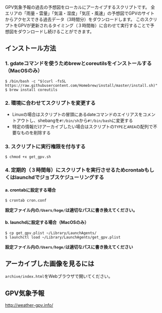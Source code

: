 GPV気象予報の過去の予想図をローカルにアーカイブするスクリプトです。
全エリアの「雨量・雲量」「気温・湿度」「気圧・風速」の予想図でGPVのサイトからアクセスできる過去データ（3時間分）をダウンロードします。
このスクリプトをGPVが更新されるタイミング（３時間毎）に合わせて実行することで予想図をダウンロードし続けることができます。

## インストール方法
### 1. gdateコマンドを使うためbrewとcoreutilsをインストールする（MacOSのみ）
```
$ /bin/bash -c "$(curl -fsSL https://raw.githubusercontent.com/Homebrew/install/master/install.sh)"
$ brew install coreutils
```

### 2. 環境に合わせてスクリプトを変更する
- Linuxの場合はスクリプトの冒頭にあるdateコマンドのエイリアスをコメントアウトし、shebangを`#!/bin/sh`から`#!/bin/bash`に変更する
- 特定の情報だけアーカイブしたい場合はスクリプトの`TYPE`と`AREA`の配列で不要なものを削除する

### 3. スクリプトに実行権限を付与する
```
$ chmod +x get_gpv.sh
```

### 4. 定期的（３時間毎）にスクリプトを実行させるためcrontabもしくはlaunchdでジョブスケジューリングする
#### a. crontabに設定する場合
```
$ crontab cron.conf
```
**設定ファイル内の`/Users/hoge/`は適切なパスに書き換えてください。**

#### b. launchdに設定する場合（MacOSのみ）
```
$ cp get_gpv.plist ~/Library/LaunchAgents/
$ launchctl load ~/Library/LaunchAgents/get_gpv.plist
```
**設定ファイル内の`/Users/hoge/`は適切なパスに書き換えてください**

## アーカイブした画像を見るには
`archive/index.html`をWebブラウザで開いてください。

## GPV気象予報
http://weather-gpv.info/
